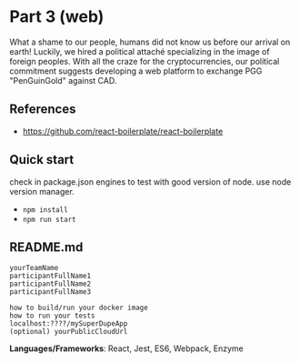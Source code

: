 # Part 3 (web)
What a shame to our people, humans did not know us before our arrival on earth! Luckily, we hired a political attaché specializing in the image of foreign peoples. With all the craze for the cryptocurrencies, our political commitment suggests developing a web platform to exchange PGG "PenGuinGold" against CAD.

## References
- https://github.com/react-boilerplate/react-boilerplate

## Quick start
check in package.json engines to test with good version of node.
use node version manager.

- `npm install`
- `npm run start`

## README.md

```
yourTeamName
participantFullName1
participantFullName2
participantFullName3
```

```
how to build/run your docker image
how to run your tests
localhost:????/mySuperDupeApp
(optional) yourPublicCloudUrl
```

**Languages/Frameworks**: React, Jest, ES6, Webpack, Enzyme







